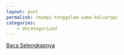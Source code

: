 ```yaml
---
layout: post
permalink: /mimpi-tenggelam-sama-keluarga/
categories:
    - Uncategorized
---
```


[Baca Selengkapnya](/09)